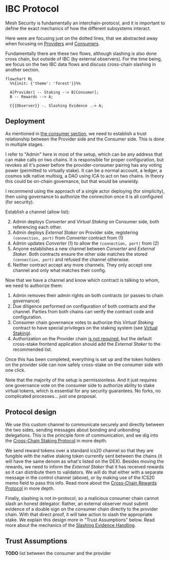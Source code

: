 # IBC Protocol

Mesh Security is fundamentally an interchain-protocol,
and it is important to define the exact mechanics of
how the different subsystems interact.

Here were are focusing just on the dotted lines, that
we abstracted away when focusing on [Providers](../provider/Provider.md)
and [Consumers](../consumer/Consumer.md).

Fundamentally there are these two flows, although slashing
is also done cross chain, but outside of IBC (by external observers).
For the time being, we focus on the two IBC data flows
and discuss cross-chain slashing in another section.

```mermaid
flowchart RL
  %%{init: {'theme': 'forest'}}%%
  
  A[Provider] -- Staking --> B[Consumer];
  B -- Rewards --> A;
  
  C{{Observer}} -. Slashing Evidence .-> A;
```

## Deployment

As mentioned in [the consumer section](../consumer/Consumer.md),
we need to establish a trust relationship between the Provider side and the Consumer side. This is done in multiple stages.

I refer to "Admin" here in most of the setup, which can be any address that can make calls on two chains.
It is responsible for proper configuration, but revokes all it's power before the provider-consumer pairing has any
voting power (permitted to virtually stake). It can be a normal account, a ledger, a cosmos sdk native multisig,
a DAO using ICA to act on two chains. In theory this could be on-chain governance, but that would be unwieldy.

I recommend using the approach of a single actor deploying (for simplicity), then using governance to authorize
the connection once it is all configured (for security).

Establish a channel (allow list):

2. Admin deploys _Converter_ and _Virtual Staking_ on Consumer side, both referencing each other.
3. Admin deploys _External Staker_ on Provider side, registering `(connection, port)` from _Converter_ contract from (1)
4. Admin updates _Converter_ (1) to allow the `(connection, port)` from (2)
5. Anyone establishes a new channel between _Converter_ and _External Staker_.
Both contracts ensure the other side matches the stored `(connection, port)` and refused the channel otherwise.
6. Neither contract accept any more channels. They only accept one channel and only what matches their config.

Now that we have a channel and know which contract is talking to whom, we need
to authorize them:

1. Admin removes their admin rights on both contracts (or passes to chain governance)
2. Due diligence performed on configuration of both contracts and the channel. Parties from both chains can verify the contract code and configuration.
3. Consumer chain governance votes to authorize this _Virtual Staking_ contract to have special
privileges on the staking system (see [Virtual Staking](../consumer/VirtualStaking.md)).
4. Authorization on the Provider chain [is not required](https://github.com/CosmWasm/mesh-security/blob/begin-architecture/docs/provider/Vault.md#design-decisions),
but the default cross-stake frontend application should add the _External Staker_ to the recommended list. 

Once this has been completed, everything is set up and the token holders on the provider side
can now safely cross-stake on the consumer side with one click.

Note that the majority of the setup is permissionless.  And it just requires one governance vote on the 
consumer side to authorize ability to stake virtual tokens, which is essential for any security guarantees. 
No forks, no complicated processes... just one proposal.

## Protocol design

We use this custom channel to communicate securely and directly
between the two sides, sending messages about bonding and unbonding
delegations. This is the principle form of communication,
and we dig into the [Cross-Chain Staking Protocol](./Staking.md)
in more depth.

We send reward tokens over a standard ics20 channel so that
they are fungible with the native staking token currently sent
between the chains (it will have the same denom as what's listed on the DEX).
Besides moving the rewards, we need to inform the _External Staker_ that
it has received rewards so it can distribute them to validators.
We will do that either with a separate message in the control channel (above),
or by making use of the ICS20 memo field to pass this info.
Read more about the [Cross-Chain Rewards Protocol](./Rewards.md)
in more depth.

Finally, slashing is not in-protocol, so a malicious consumer chain
cannot slash an honest delegator. Rather, an external observer must
submit evidence of a double sign on the consumer chain directly to
the provider chain. With that direct proof, it will take action to slash
the appropriate stake. We explain this design more in "Trust Assumptions" below.
Read more about the mechanics of the [Slashing Evidence Handling](./Slashing.md).

## Trust Assumptions

**TODO** list between the consumer and the provider
